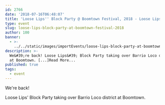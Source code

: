 ```yaml
---
id: 2766
date: '2018-07-16T06:48:07'
title: 'Loose Lips'' Block Party @ Boomtown Festival, 2018 - Loose Lips'
type: event
slug: loose-lips-block-party-at-boomtown-festival-2018
author: 100
banner:
  - >-
    ../../static/images/importEvents/loose-lips-block-party-at-boomtown-festival-2018/image2766.jpeg
description: >-
  We&#39;re back! Loose Lips&#39; Block Party taking over Barrio Loco district
  at Boomtown. [...]Read More...
published: true
tags:
  - event
---
```

We're back!

Loose Lips' Block Party taking over Barrio Loco district at Boomtown.